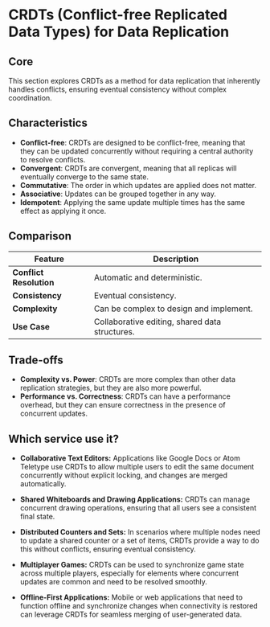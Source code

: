 # CRDTs (Conflict-free Replicated Data Types) for Data Replication

## Core

This section explores CRDTs as a method for data replication that inherently handles conflicts, ensuring eventual consistency without complex coordination.

## Characteristics

- **Conflict-free**: CRDTs are designed to be conflict-free, meaning that they can be updated concurrently without requiring a central authority to resolve conflicts.
- **Convergent**: CRDTs are convergent, meaning that all replicas will eventually converge to the same state.
- **Commutative**: The order in which updates are applied does not matter.
- **Associative**: Updates can be grouped together in any way.
- **Idempotent**: Applying the same update multiple times has the same effect as applying it once.

## Comparison

| Feature | Description |
|---|---|
| **Conflict Resolution** | Automatic and deterministic. |
| **Consistency** | Eventual consistency. |
| **Complexity** | Can be complex to design and implement. |
| **Use Case** | Collaborative editing, shared data structures. |

## Trade-offs

- **Complexity vs. Power**: CRDTs are more complex than other data replication strategies, but they are also more powerful.
- **Performance vs. Correctness**: CRDTs can have a performance overhead, but they can ensure correctness in the presence of concurrent updates.

## Which service use it?



-   **Collaborative Text Editors:** Applications like Google Docs or Atom Teletype use CRDTs to allow multiple users to edit the same document concurrently without explicit locking, and changes are merged automatically.

-   **Shared Whiteboards and Drawing Applications:** CRDTs can manage concurrent drawing operations, ensuring that all users see a consistent final state.

-   **Distributed Counters and Sets:** In scenarios where multiple nodes need to update a shared counter or a set of items, CRDTs provide a way to do this without conflicts, ensuring eventual consistency.

-   **Multiplayer Games:** CRDTs can be used to synchronize game state across multiple players, especially for elements where concurrent updates are common and need to be resolved smoothly.

-   **Offline-First Applications:** Mobile or web applications that need to function offline and synchronize changes when connectivity is restored can leverage CRDTs for seamless merging of user-generated data.
